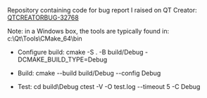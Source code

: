 Repository containing code for bug report I raised on QT Creator: [QTCREATORBUG-32768](https://bugreports.qt.io/browse/QTCREATORBUG-32768)

Note: in a Windows box, the tools are typically found in: c:\Qt\Tools\CMake_64\bin

- Configure build:
cmake -S . -B build/Debug -DCMAKE_BUILD_TYPE=Debug

- Build: 
cmake --build build/Debug --config Debug 

- Test:
cd build\Debug
ctest -V -O test.log --timeout 5 -C Debug
